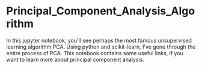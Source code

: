 # Principal_Component_Analysis_Algorithm
In this jupyter notebook, you'll see perhaps the most famous unsupervised learning algorithm PCA. Using python and scikit-learn, I've gone through the entire process of PCA. This notebook contains some useful links, if you want to learn more about principal component analysis.
